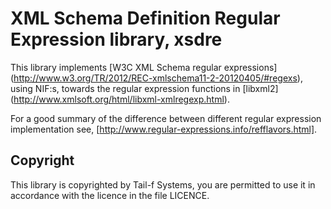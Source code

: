 
XML Schema Definition Regular Expression library, xsdre
=======================================================

This library implements [W3C XML Schema regular expressions]
(http://www.w3.org/TR/2012/REC-xmlschema11-2-20120405/#regexs), using
NIF:s, towards the regular expression functions in [libxml2]
(http://www.xmlsoft.org/html/libxml-xmlregexp.html).

For a good summary of the difference between different regular
expression implementation see,
[http://www.regular-expressions.info/refflavors.html].


Copyright
---------

This library is copyrighted by Tail-f Systems, you are permitted to
use it in accordance with the licence in the file LICENCE.


